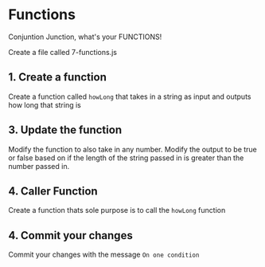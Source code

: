 # Functions

Conjuntion Junction, what's your FUNCTIONS!

Create a file called 7-functions.js

## 1. Create a function

Create a function called `howLong` that takes in a string as input and outputs how long that string is

## 3. Update the function

Modify the function to also take in any number. Modify the output to be true or false based on if the length of the string passed in is greater than the number passed in. 

## 4. Caller Function

Create a function thats sole purpose is to call the `howLong` function

## 4. Commit your changes

Commit your changes with the message `On one condition`
